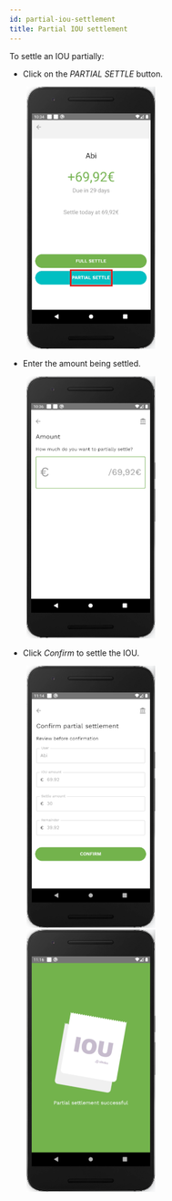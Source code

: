 ```yaml
---
id: partial-iou-settlement
title: Partial IOU settlement
---
```


To settle an IOU partially:

- Click on the *PARTIAL SETTLE* button.

<img src="assets/partial-settle1.png" alt="partial IOU settlement" width="226" height="460" style="display: inline; margin-left: 30px;"/>

- Enter the amount being settled.

<img src="assets/partial-settle2.png" alt="partial IOU settlement" width="226" height="460" style="display: inline; margin-left: 30px;"/>

- Click *Confirm* to settle the IOU.

<img src="assets/partial-settle3.png" alt="partial IOU settlement" width="226" height="460" style="display: inline; margin-left: 30px;"/>
<img src="assets/partial-settle4.png" alt="partial IOU settlement" width="226" height="460" style="display: inline; margin-left: 30px;"/>
